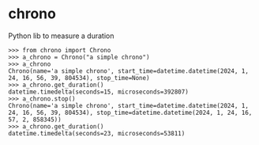 # chrono
Python lib to measure a duration
    
    >>> from chrono import Chrono
    >>> a_chrono = Chrono("a simple chrono")
    >>> a_chrono
    Chrono(name='a simple chrono', start_time=datetime.datetime(2024, 1, 24, 16, 56, 39, 804534), stop_time=None)
    >>> a_chrono.get_duration()
    datetime.timedelta(seconds=15, microseconds=392807)
    >>> a_chrono.stop()
    Chrono(name='a simple chrono', start_time=datetime.datetime(2024, 1, 24, 16, 56, 39, 804534), stop_time=datetime.datetime(2024, 1, 24, 16, 57, 2, 858345))
    >>> a_chrono.get_duration()
    datetime.timedelta(seconds=23, microseconds=53811)
